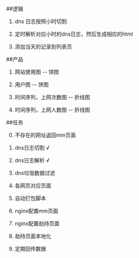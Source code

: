 ##逻辑

1. dns 日志按照小时切割

2. 定时解析对应小时的dns日志，然后生成相应的html

3. 添加当天的记录到列表页

##产品

1. 网站使用图 -- 饼图

2. 用户图 -- 饼图

3. 时间序列，上网次数图 -- 折线图

4. 时间序列，上网人数图 -- 折线图

##任务

0. 不存在的网址返回mm页面 

1. dns日志切割 √

2. dns日志解析 √

3. dns垃圾数据过滤

4. 各网页对应页面

5. 自动打包脚本

6. nginx配置mm页面

7. nginx配置劫持页面

8. 劫持页面本地化

9. 定期回传数据